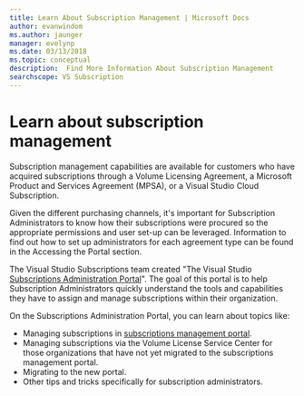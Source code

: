 ```yaml
---
title: Learn About Subscription Management | Microsoft Docs
author: evanwindom
ms.author: jaunger
manager: evelynp
ms.date: 03/13/2018
ms.topic: conceptual
description:  Find More Information About Subscription Management
searchscope: VS Subscription
---
```


# Learn about subscription management

Subscription management capabilities are available for customers who have acquired subscriptions through a Volume Licensing Agreement, a Microsoft Product and Services Agreement (MPSA), or a Visual Studio Cloud Subscription.

Given the different purchasing channels, it's important for Subscription Administrators to know how their subscriptions were procured so the appropriate permissions and user set-up can be leveraged. Information to find out how to set up administrators for each agreement type can be found in the Accessing the Portal section.

The Visual Studio Subscriptions team created "The Visual Studio [Subscriptions Administration Portal](https://visualstudio.microsoft.com/subscriptions-administration/)".  The goal of this portal is to help Subscription Administrators quickly understand the tools and capabilities they have to assign and manage subscriptions within their organization.

On the Subscriptions Administration Portal, you can learn about topics like:
- Managing subscriptions in [subscriptions management portal](https://manage.visualstudio.com).
- Managing subscriptions via the Volume License Service Center for those organizations that have not yet migrated to the subscriptions management portal.
- Migrating to the new portal.
- Other tips and tricks specifically for subscription administrators.
